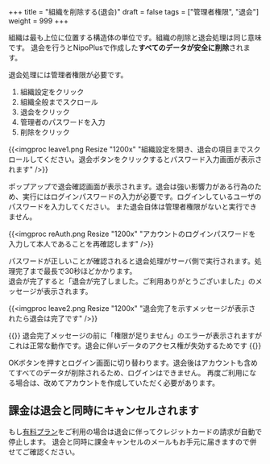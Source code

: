 +++
title = "組織を削除する(退会)"
draft = false
tags = ["管理者権限", "退会"]
weight = 999
+++

組織は最も上位に位置する構造体の単位です。組織の削除と退会処理は同じ意味です。
退会を行うとNipoPlusで作成した**すべてのデータが安全に削除**されます。

退会処理には管理者権限が必要です。

1. 組織設定をクリック
1. 組織全般までスクロール
1. 退会をクリック
1. 管理者のパスワードを入力
1. 削除をクリック

{{<imgproc leave1.png Resize "1200x" "組織設定を開き、退会の項目までスクロールしてください。退会ボタンをクリックするとパスワード入力画面が表示されます" />}}

ポップアップで退会確認画面が表示されます。退会は強い影響力がある行為のため、実行にはログインパスワードの入力が必要です。ログインしているユーザのパスワードを入力してください。
また退会自体は管理者権限がないと実行できません。

{{<imgproc reAuth.png Resize "1200x" "アカウントのログインパスワードを入力して本人であることを再確認します" />}}

パスワードが正しいことが確認されると退会処理がサーバ側で実行されます。処理完了まで最長で30秒ほどかかります。  
退会が完了すると「退会が完了しました。ご利用ありがとうございました」のメッセージが表示されます。

{{<imgproc leave2.png Resize "1200x" "退会完了を示すメッセージが表示されたら退会は完了です" />}}

{{<alice pos="right" icon="here">}}
退会完了メッセージの前に「権限が足りません」のエラーが表示されますがこれは正常な動作です。退会に伴いデータのアクセス権が失効するためです
{{</alice>}}

OKボタンを押すとログイン画面に切り替わります。退会後はアカウントも含めてすべてのデータが削除されるため、ログインはできません。
再度ご利用になる場合は、改めてアカウントを作成していただく必要があります。

## 課金は退会と同時にキャンセルされます

もし[有料プラン](/price/fee/)をご利用の場合は退会に伴ってクレジットカードの請求が自動で停止します。
退会と同時に課金キャンセルのメールもお手元に届きますので併せてご確認ください。
